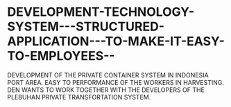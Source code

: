 # DEVELOPMENT-TECHNOLOGY-SYSTEM---STRUCTURED-APPLICATION---TO-MAKE-IT-EASY-TO-EMPLOYEES--
DEVELOPMENT OF THE PRIVATE CONTAINER SYSTEM IN INDONESIA PORT AREA. EASY TO PERFORMANCE OF THE WORKERS IN HARVESTING. DEN WANTS TO WORK TOGETHER WITH THE DEVELOPERS OF THE PLEBUHAN PRIVATE TRANSFORTATION SYSTEM.
